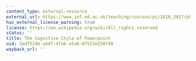 ```yaml
---
content_type: external-resource
external_url: https://www.inf.ed.ac.uk/teaching/courses/pi/2016_2017/phil/tufte-powerpoint.pdf
has_external_license_warning: true
license: https://en.wikipedia.org/wiki/All_rights_reserved
status: ''
title: The Cognitive Style of Powerpoint
uid: 3adf5246-ab47-4fab-a5a8-07513e258f49
wayback_url: ''
---
```

